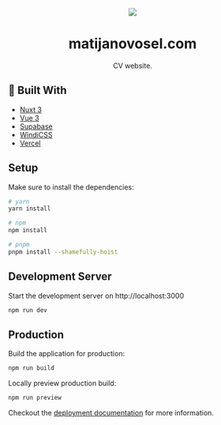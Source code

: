 <div align="center">
  <img src="https://user-images.githubusercontent.com/36193643/205051189-9aa45858-4ec9-47bf-a5ed-9e63537b7033.png" />
</div>

<h1 align=center>matijanovosel.com</h1>
<p align=center>CV website.</p>

## 🔨 Built With

- [Nuxt 3](https://v3.nuxtjs.org/)
- [Vue 3](https://vuejs.org/)
- [Supabase](https://supabase.com/)
- [WindiCSS](https://windicss.org/)
- [Vercel](https://vercel.com/)

## Setup

Make sure to install the dependencies:

```bash
# yarn
yarn install

# npm
npm install

# pnpm
pnpm install --shamefully-hoist
```

## Development Server

Start the development server on http://localhost:3000

```bash
npm run dev
```

## Production

Build the application for production:

```bash
npm run build
```

Locally preview production build:

```bash
npm run preview
```

Checkout the [deployment documentation](https://v3.nuxtjs.org/guide/deploy/presets) for more information.
